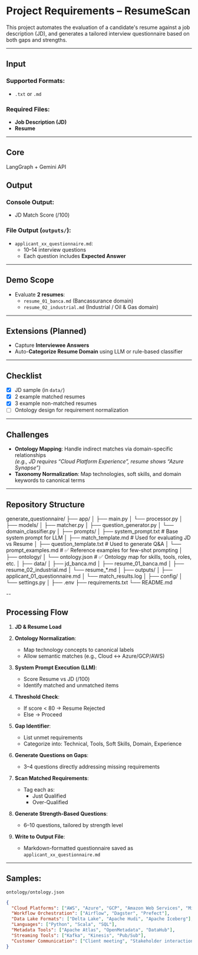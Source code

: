 # Project Requirements – ResumeScan

This project automates the evaluation of a candidate's resume against a job description (JD), and generates a tailored interview questionnaire based on both gaps and strengths.

---

## Input

### Supported Formats:
- `.txt` or `.md`

### Required Files:
- **Job Description (JD)**
- **Resume**

---

## Core
LangGraph + Gemini API

## Output

### Console Output:
- JD Match Score (/100)

### File Output (`outputs/`):
- `applicant_xx_questionnaire.md`:  
  - 10–14 interview questions  
  - Each question includes **Expected Answer**

---

## Demo Scope

- Evaluate **2 resumes**:
  - `resume_01_banca.md` (Bancassurance domain)
  - `resume_02_industrial.md` (Industrial / Oil & Gas domain)

---

## Extensions (Planned)

- Capture **Interviewee Answers**
- Auto-**Categorize Resume Domain** using LLM or rule-based classifier

---

## Checklist

- [x] JD sample (in `data/`)
- [x] 2 example matched resumes
- [x] 3 example non-matched resumes
- [ ] Ontology design for requirement normalization

---

## Challenges

- **Ontology Mapping**: Handle indirect matches via domain-specific relationships  
  _(e.g., JD requires “Cloud Platform Experience”, resume shows “Azure Synapse”)_
- **Taxonomy Normalization**: Map technologies, soft skills, and domain keywords to canonical terms

---

## Repository Structure

generate_questionnaire/
├── app/
│   ├── main.py
│   └── processor.py
│
├── models/
│   ├── matcher.py
│   ├── question_generator.py
│   └── domain_classifier.py
│
├── prompts/
│   ├── system_prompt.txt           # Base system prompt for LLM
│   ├── match_template.md           # Used for evaluating JD vs Resume
│   ├── question_template.txt       # Used to generate Q&A
│   └── prompt_examples.md          # ✅ Reference examples for few-shot prompting
│
├── ontology/
│   └── ontology.json               # ✅ Ontology map for skills, tools, roles, etc.
│
├── data/
│   ├── jd_banca.md
│   ├── resume_01_banca.md
│   ├── resume_02_industrial.md
│   └── resume_*.md
│
├── outputs/
│   ├── applicant_01_questionnaire.md
│   └── match_results.log
│
├── config/
│   └── settings.py
│
├── .env
├── requirements.txt
└── README.md


--

## Processing Flow

1. **JD & Resume Load**
2. **Ontology Normalization**:
   - Map technology concepts to canonical labels
   - Allow semantic matches (e.g., Cloud ↔ Azure/GCP/AWS)

3. **System Prompt Execution (LLM)**:
   - Score Resume vs JD (/100)
   - Identify matched and unmatched items

4. **Threshold Check**:
   - If score < 80 → Resume Rejected
   - Else → Proceed

5. **Gap Identifier**:
   - List unmet requirements
   - Categorize into: Technical, Tools, Soft Skills, Domain, Experience

6. **Generate Questions on Gaps**:
   - 3–4 questions directly addressing missing requirements

7. **Scan Matched Requirements**:
   - Tag each as:
     - Just Qualified
     - Over-Qualified

8. **Generate Strength-Based Questions**:
   - 6–10 questions, tailored by strength level

9. **Write to Output File**:
   - Markdown-formatted questionnaire saved as `applicant_xx_questionnaire.md`

---

## Samples:

`ontology/ontology.json`
```json
{
  "Cloud Platforms": ["AWS", "Azure", "GCP", "Amazon Web Services", "Microsoft Azure", "Google Cloud Platform"],
  "Workflow Orchestration": ["Airflow", "Dagster", "Prefect"],
  "Data Lake Formats": ["Delta Lake", "Apache Hudi", "Apache Iceberg"],
  "Languages": ["Python", "Scala", "SQL"],
  "Metadata Tools": ["Apache Atlas", "OpenMetadata", "DataHub"],
  "Streaming Tools": ["Kafka", "Kinesis", "Pub/Sub"],
  "Customer Communication": ["Client meeting", "Stakeholder interaction", "Requirement gathering", "Presentation skills"]
}
```

 